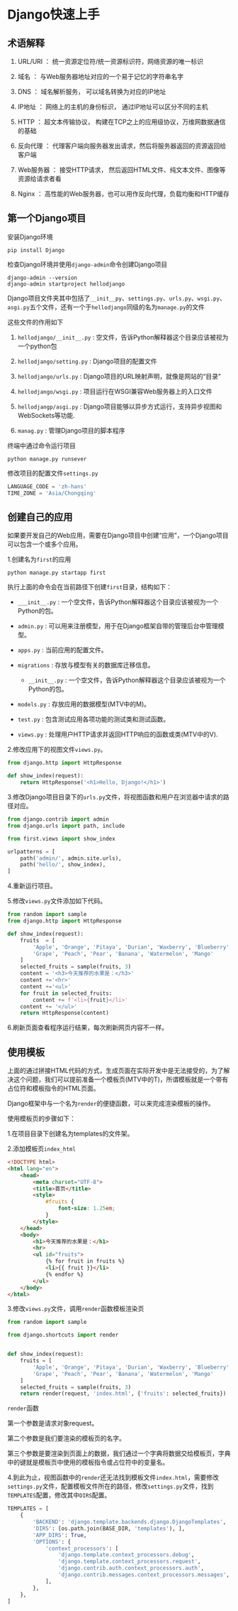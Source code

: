# Django快速上手

## 术语解释

1. URL/URI ： 统一资源定位符/统一资源标识符，网络资源的唯一标识

2. 域名 ： 与Web服务器地址对应的一个易于记忆的字符串名字

3. DNS ： 域名解析服务， 可以域名转换为对应的IP地址

4. IP地址 ： 网络上的主机的身份标识， 通过IP地址可以区分不同的主机

5. HTTP ： 超文本传输协议， 构建在TCP之上的应用级协议，万维网数据通信的基础

6. 反向代理 ： 代理客户端向服务器发出请求，然后将服务器返回的资源返回给客户端

7. Web服务器 ： 接受HTTP请求， 然后返回HTML文件、纯文本文件、图像等资源给请求者看

8. Nginx ： 高性能的Web服务器，也可以用作反向代理，负载均衡和HTTP缓存


## 第一个Django项目

安装Django环境

```Shell
pip install Django
```

检查Django环境并使用`django-admin`命令创建Django项目

```Shell
django-admin --version
django-admin startproject hellodjango
```

Django项目文件夹其中包括了`__init__py`、`settings.py`、`urls.py`、`wsgi.py`、`asgi.py`五个文件，还有一个于`hellodjango`同级的名为`manage.py`的文件

这些文件的作用如下

1. `hellodjango/__init__.py` : 空文件，告诉Python解释器这个目录应该被视为一个python包

2. `hellodjango/setting.py` : Django项目的配置文件

3. `hellodjango/urls.py` : Django项目的URL映射声明，就像是网站的“目录”

4. `hellodjango/wsgi.py` : 项目运行在WSGI兼容Web服务器上的入口文件

5. `hellodjangp/asgi.py` :  Django项目能够以异步方式运行，支持异步视图和 WebSockets等功能.

6. `manag.py` : 管理Django项目的脚本程序

终端中通过命令运行项目

```Shell
python manage.py runsever
```

修改项目的配置文件`settings.py`

```Python
LANGUAGE_CODE = 'zh-hans'
TIME_ZONE = 'Asia/Chongqing'
```

## 创建自己的应用

如果要开发自己的Web应用，需要在Django项目中创建“应用”，一个Django项目可以包含一个或多个应用。

1.创建名为`first`的应用

```Shell
python manage.py startapp first
```

执行上面的命令会在当前路径下创建`first`目录，结构如下：

- `___init__.py` : 一个空文件，告诉Python解释器这个目录应该被视为一个Python的包。

- `admin.py` : 可以用来注册模型，用于在Django框架自带的管理后台中管理模型。

- `apps.py` : 当前应用的配置文件。

- `migrations` : 存放与模型有关的数据库迁移信息。

    - `__init__.py` : 一个空文件，告诉Python解释器这个目录应该被视为一个Python的包。

- `models.py` : 存放应用的数据模型(MTV中的M)。

- `test.py` : 包含测试应用各项功能的测试类和测试函数。

- `views.py` : 处理用户HTTP请求并返回HTTP响应的函数或类(MTV中的V).

2.修改应用下的视图文件`views.py`。

```Python
from django.http import HttpResponse

def show_index(request):
    return HttpResponse('<h1>Hello, Django!</h1>')
```

3.修改Django项目目录下的`urls.py`文件，将视图函数和用户在浏览器中请求的路径对应。

```Python
from django.contrib import admin
from django.urls import path, include

from first.views import show_index

urlpatterns = [
    path('admin/', admin.site.urls),
    path('hello/', show_index),
]
```

4.重新运行项目。

5.修改`views.py`文件添加如下代码。

```Python
from random import sample
from django.http import HttpResponse

def show_index(request):
    fruits  = [
        'Apple', 'Orange', 'Pitaya', 'Durian', 'Waxberry', 'Blueberry',
        'Grape', 'Peach', 'Pear', 'Banana', 'Watermelon', 'Mango'
    ]
    selected_fruits = sample(fruits, 3)
    content = '<h3>今天推荐的水果是：</h3>'
    content +='<hr>'
    content +='<ul>'
    for fruit in selected_fruits:
        content += f'<li>{fruit}</li>'
    content += '</ul>'
    return HttpResponse(content)
```

6.刷新页面查看程序运行结果，每次刷新网页内容不一样。


## 使用模板

上面的通过拼接HTML代码的方式，生成页面在实际开发中是无法接受的，为了解决这个问题，我们可以提前准备一个模板页(MTV中的T)，所谓模板就是一个带有占位符和模板指令的HTML页面。

Django框架中与一个名为`render`的便捷函数，可以来完成渲染模板的操作。

使用模板页的步骤如下：

1.在项目目录下创建名为templates的文件架。

2.添加模板页`index_html`

```HTML
<!DOCTYPE html>
<html lang="en">
    <head>
        <meta charset="UTF-8">
        <title>首页</title>
        <style>
            #fruits {
                font-size: 1.25em;
            }
        </style>
    </head>
    <body>
        <h1>今天推荐的水果是：</h1>
        <hr>
        <ul id="fruits">
            {% for fruit in fruits %}
            <li>{{ fruit }}</li>
            {% endfor %}
        </ul>
    </body>
</html>
```

3.修改`views.py`文件，调用`render`函数模板渲染页

```Python
from random import sample

from django.shortcuts import render


def show_index(request):
    fruits = [
        'Apple', 'Orange', 'Pitaya', 'Durian', 'Waxberry', 'Blueberry',
        'Grape', 'Peach', 'Pear', 'Banana', 'Watermelon', 'Mango'
    ]
    selected_fruits = sample(fruits, 3)
    return render(request, 'index.html', {'fruits': selected_fruits})
```

`render`函数

第一个参数是请求对象request。

第二个参数是我们要渲染的模板页的名字。

第三个参数是要渲染到页面上的数据，我们通过一个字典将数据交给模板页，字典中的键就是模板页中使用的模板指令或占位符中的变量名。

4.到此为止，视图函数中的`render`还无法找到模板文件`index.html`，需要修改`settings.py`文件，配置模板文件所在的路径，修改`settings.py`文件，找到`TEMPLATES`配置，修改其中`DIRS`配置。

```Python
TEMPLATES = [
    {
        'BACKEND': 'django.template.backends.django.DjangoTemplates',
        'DIRS': [os.path.join(BASE_DIR, 'templates'), ],
        'APP_DIRS': True,
        'OPTIONS': {
            'context_processors': [
                'django.template.context_processors.debug',
                'django.template.context_processors.request',
                'django.contrib.auth.context_processors.auth',
                'django.contrib.messages.context_processors.messages',
            ],
        },
    },
]
```